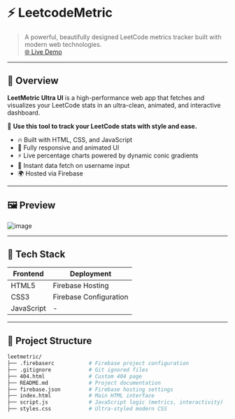 # ⚡ LeetcodeMetric 

> A powerful, beautifully designed LeetCode metrics tracker built with modern web technologies.  
> [🌐 Live Demo](https://leetcode-metric.web.app/)

---

## 🚀 Overview

**LeetMetric Ultra UI** is a high-performance web app that fetches and visualizes your LeetCode stats in an ultra-clean, animated, and interactive dashboard.

📌 **Use this tool to track your LeetCode stats with style and ease.**

- 🔥 Built with HTML, CSS, and JavaScript  
- 🌈 Fully responsive and animated UI  
- ⚡ Live percentage charts powered by dynamic conic gradients  
- 🔗 Instant data fetch on username input  
- 🌍 Hosted via Firebase  

---

## 🖼️ Preview

![image](https://github.com/user-attachments/assets/6df80fbd-e66f-4096-b0fd-2a35bc012d9a)


---

## 🔧 Tech Stack

| Frontend      | Deployment      |
|---------------|-----------------|
| HTML5         | Firebase Hosting |
| CSS3          | Firebase Configuration |
| JavaScript    | - |

---

## 📁 Project Structure

```bash
leetmetric/
├── .firebaserc           # Firebase project configuration
├── .gitignore            # Git ignored files
├── 404.html              # Custom 404 page
├── README.md             # Project documentation
├── firebase.json         # Firebase hosting settings
├── index.html            # Main HTML interface
├── script.js             # JavaScript logic (metrics, interactivity)
├── styles.css            # Ultra-styled modern CSS
